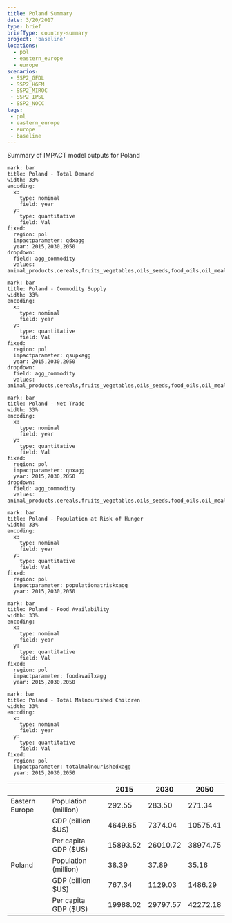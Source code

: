 ```yaml
---
title: Poland Summary
date: 3/20/2017
type: brief
briefType: country-summary
project: 'baseline'
locations:
  - pol
  - eastern_europe
  - europe
scenarios:
 - SSP2_GFDL
 - SSP2_HGEM
 - SSP2_MIROC
 - SSP2_IPSL
 - SSP2_NOCC
tags:
 - pol
 - eastern_europe
 - europe
 - baseline
---
```

Summary of IMPACT model outputs for Poland

```chart
mark: bar
title: Poland - Total Demand
width: 33%
encoding:
  x:
    type: nominal
    field: year
  y:
    type: quantitative
    field: Val
fixed:
  region: pol
  impactparameter: qdxagg
  year: 2015,2030,2050
dropdown:
  field: agg_commodity
  values: animal_products,cereals,fruits_vegetables,oils_seeds,food_oils,oil_meals,other,pulses,roots_tubers,sugar
```

```chart
mark: bar
title: Poland - Commodity Supply
width: 33%
encoding:
  x:
    type: nominal
    field: year
  y:
    type: quantitative
    field: Val
fixed:
  region: pol
  impactparameter: qsupxagg
  year: 2015,2030,2050
dropdown:
  field: agg_commodity
  values: animal_products,cereals,fruits_vegetables,oils_seeds,food_oils,oil_meals,other,pulses,roots_tubers,sugar
```

```chart
mark: bar
title: Poland - Net Trade
width: 33%
encoding:
  x:
    type: nominal
    field: year
  y:
    type: quantitative
    field: Val
fixed:
  region: pol
  impactparameter: qnxagg
  year: 2015,2030,2050
dropdown:
  field: agg_commodity
  values: animal_products,cereals,fruits_vegetables,oils_seeds,food_oils,oil_meals,other,pulses,roots_tubers,sugar
```

```chart
mark: bar
title: Poland - Population at Risk of Hunger
width: 33%
encoding:
  x:
    type: nominal
    field: year
  y:
    type: quantitative
    field: Val
fixed:
  region: pol
  impactparameter: populationatriskxagg
  year: 2015,2030,2050
```

```chart
mark: bar
title: Poland - Food Availability
width: 33%
encoding:
  x:
    type: nominal
    field: year
  y:
    type: quantitative
    field: Val
fixed:
  region: pol
  impactparameter: foodavailxagg
  year: 2015,2030,2050
```

```chart
mark: bar
title: Poland - Total Malnourished Children
width: 33%
encoding:
  x:
    type: nominal
    field: year
  y:
    type: quantitative
    field: Val
fixed:
  region: pol
  impactparameter: totalmalnourishedxagg
  year: 2015,2030,2050
```

|   |   | 2015 | 2030 | 2050 |
|---|---|---|---|---|
| Eastern Europe | Population (million) | 292.55 | 283.50 | 271.34 |
|  | GDP (billion $US) | 4649.65 | 7374.04 | 10575.41 |
|  | Per capita GDP ($US) | 15893.52 | 26010.72 | 38974.75 |
| Poland | Population (million) | 38.39 | 37.89 | 35.16 |
|  | GDP (billion $US) | 767.34 | 1129.03 | 1486.29 |
|  | Per capita GDP ($US) | 19988.02| 29797.57| 42272.18|
